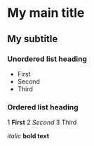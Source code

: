 # My main title
## My subtitle

### Unordered list heading
- First
- Second 
- Third

### Ordered list heading
1 **First**
2 _Second_ 
3 Third

_italic_
__bold text__

